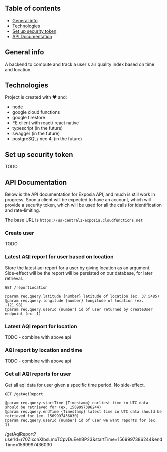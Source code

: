 ## Table of contents
* [General info](#general-info)
* [Technologies](#technologies)
* [Set up security token](#set-up-security-token)
* [API Documentation](#api-documentation)

## General info
A backend to compute and track a user's air quality index based on time and location.

## Technologies
Project is created with :heart: and:
* node
* google cloud functions
* google firestore
* FE client with react/ react native
* typescript (in the future)
* swagger (in the future)
* postgreSQL/ neo 4j (in the future)

## Set up security token
TODO

## API Documentation

Below is the API documentation for Exposia API, and much is still work in progress. Soon a client will
be expected to have an account, which will provide a security token, which will be used for all the calls
for identification and rate-limiting.

The base URL is `https://us-central1-exposia.cloudfunctions.net`

### Create user
TODO

### Latest AQI report for user based on location
Store the latest aqi report for a user by giving location as an argument. Side-effect will
be the report will be persisted on our database, for later retrieval.
```
GET /reportLocation

@param req.query.latitude {number} latitude of location (ex. 37.5485)
@param req.query.longitude {number} longitude of location (ex. -121.98)
@param req.query.userId {number} id of user returned by createUser endpoint (ex. 1)
```

### Latest AQI report for location
TODO - combine with above api

### AQI report by location and time
TODO - combine with above api

### Get all AQI reports for user
Get all aqi data for user given a specific time period. No side-effect.
```
GET /getAqiReport

@param req.query.startTime {Timestamp} earliest time in UTC data should be retrieved for (ex. 1569997386244)
@param req.query.endTime {Timestamp} latest time in UTC data should be retrieved for (ex. 1569997436030)
@param req.query.userId {number} id of user we want reports for (ex. 1)
```
/getAqiReport?userId=r70ZIxohXIbsLmoTCpvDuEehBP23&startTime=1569997386244&endTime=1569997436030
